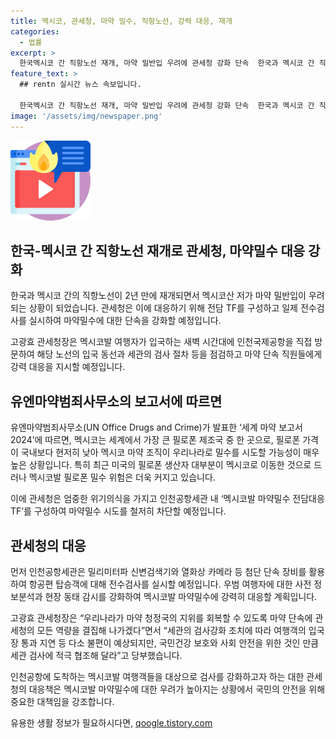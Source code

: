 ```yaml
---
title: 멕시코, 관세청, 마약 밀수, 직항노선, 강력 대응, 재개
categories:
  - 법률
excerpt: >
  한국멕시코 간 직항노선 재개, 마약 밀반입 우려에 관세청 강화 단속  한국과 멕시코 간 직항노선 재개로 멕시코발 마약 밀반입이 우려되고 있다. 관세청은 전담 TF를 구성하고 전수검사를 실시해 마약밀수 위험에 대비한다. 유엔마약범죄사무소 보고서에 따르면, 멕시코는 필로폰 제조국 중 하나로, 마약 조직의 우리나라로의 밀수 가능성이 높다. 이에 관세청은 마약밀수 전담대응 TF를 구성하고 단속을 강화할 방침이며, 국민의 협조를 당부했다. (출처: 정책브리핑)
feature_text: >
  ## rentn 실시간 뉴스 속보입니다.

  한국멕시코 간 직항노선 재개, 마약 밀반입 우려에 관세청 강화 단속  한국과 멕시코 간 직항노선 재개로 멕시코발 마약 밀반입이 우려되고 있다. 관세청은 전담 TF를 구성하고 전수검사를 실시해 마약밀수 위험에 대비한다. 유엔마약범죄사무소 보고서에 따르면, 멕시코는 필로폰 제조국 중 하나로, 마약 조직의 우리나라로의 밀수 가능성이 높다. 이에 관세청은 마약밀수 전담대응 TF를 구성하고 단속을 강화할 방침이며, 국민의 협조를 당부했다. (출처: 정책브리핑)
image: '/assets/img/newspaper.png'
---
```


<p><img src="/assets/img/news.png" alt="rentncar 속보" /></p>

<h2>한국-멕시코 간 직항노선 재개로 관세청, 마약밀수 대응 강화</h2>

<p>한국과 멕시코 간의 직항노선이 2년 만에 재개되면서 멕시코산 저가 마약 밀반입이 우려되는 상황이 되었습니다. 관세청은 이에 대응하기 위해 전담 TF를 구성하고 일제 전수검사를 실시하여 마약밀수에 대한 단속을 강화할 예정입니다.</p>

<p data-ke-size="size16">고광효 관세청장은 멕시코발 여행자가 입국하는 새벽 시간대에 인천국제공항을 직접 방문하여 해당 노선의 입국 동선과 세관의 검사 절차 등을 점검하고 마약 단속 직원들에게 강력 대응을 지시할 예정입니다.</p>

<h2>유엔마약범죄사무소의 보고서에 따르면</h2>

<p>유엔마약범죄사무소(UN Office Drugs and Crime)가 발표한 ‘세계 마약 보고서 2024’에 따르면, 멕시코는 세계에서 가장 큰 필로폰 제조국 중 한 곳으로, 필로폰 가격이 국내보다 현저히 낮아 멕시코 마약 조직이 우리나라로 밀수를 시도할 가능성이 매우 높은 상황입니다.
특히 최근 미국의 필로폰 생산자 대부분이 멕시코로 이동한 것으로 드러나 멕시코발 필로폰 밀수 위험은 더욱 커지고 있습니다.</p>

<p data-ke-size="size16">이에 관세청은 엄중한 위기의식을 가지고 인천공항세관 내 ‘멕시코발 마약밀수 전담대응 TF’를 구성하여 마약밀수 시도를 철저히 차단할 예정입니다.</p>

<h2>관세청의 대응</h2>

<p>먼저 인천공항세관은 밀리미터파 신변검색기와 열화상 카메라 등 첨단 단속 장비를 활용하여 항공편 탑승객에 대해 전수검사를 실시할 예정입니다. 우범 여행자에 대한 사전 정보분석과 현장 동태 감시를 강화하여 멕시코발 마약밀수에 강력히 대응할 계획입니다.</p>

<p data-ke-size="size16">고광효 관세청장은 “우리나라가 마약 청정국의 지위를 회복할 수 있도록 마약 단속에 관세청의 모든 역량을 결집해 나가겠다”면서 “세관의 검사강화 조치에 따라 여행객의 입국장 통과 지연 등 다소 불편이 예상되지만, 국민건강 보호와 사회 안전을 위한 것인 만큼 세관 검사에 적극 협조해 달라”고 당부했습니다.</p>

<p>인천공항에 도착하는 멕시코발 여행객들을 대상으로 검사를 강화하고자 하는 대한 관세청의 대응책은 멕시코발 마약밀수에 대한 우려가 높아지는 상황에서 국민의 안전을 위해 중요한 대책임을 강조합니다.</p>
유용한 생활 정보가 필요하시다면, <a href="https://qoogle.tistory.com" rel="dofollow">qoogle.tistory.com</a>


